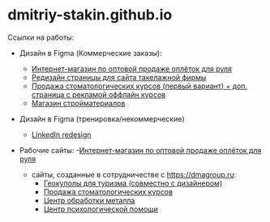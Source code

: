 # dmitriy-stakin.github.io
Ссылки на работы:
- Дизайн в Figma (Коммерческие заказы):
    - [Интернет-магазин по оптовой продаже оплёток для руля](https://www.figma.com/file/W9vu5FYcyJjqpcMrYRvWeL/opletki.ru-(Copy)?type=design&node-id=0-1&mode=design&t=31yO4ENe2pIhdY2w-0)
    - [Редизайн страницы для сайта такелажной фирмы](https://www.figma.com/file/q4XEJIxgGuAetdSuf5KCj9/TakelagE?type=design&node-id=0-1&mode=design&t=25TBQm9d2owp5NQj-0)
    - [Продажа стоматологических курсов (первый вариант) + доп. страница с рекламой оффлайн курсов](https://www.figma.com/file/ZGR1wJN4VHDbALF8A4zVGi/dk-dent?type=design&node-id=21-141&mode=design&t=KnnYruepfETY0yV8-0)
    - [Магазин стройматериалов](https://www.figma.com/file/RO7MhVrrnV5nlM7S0nQj1w/Buildings?type=design&node-id=0-1&mode=design&t=1EsUFwiGVgIFnjDP-0)
 
- Дизайн в Figma (тренировка/некоммерческие)
    - [LinkedIn redesign](https://www.figma.com/file/cus9rH5papV33EAWaQiFv7/RedesignLinkedlin-(Copy)?type=design&node-id=0-1&mode=design&t=xQdf0zMB4wOWrhM0-0)

- Рабочие сайты:
  -[Интернет-магазин по оптовой продаже оплёток для руля](https://opletki.ru)
  
  - сайты, созданные в сотрудничестве с https://dmagroup.ru:
    - [Геокуполы для туризма (совместно с дизайнером)](https://sphera-organica.ru/)
    - [Продажа стоматологических курсов](https://dkdent-learn.ru)
    - [Центр обработки металла](https://centr-metalla.ru)
    - [Центр психологической помощи](https://психотерапевт-нск.рф)
